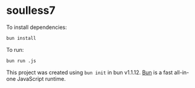 # soulless7

To install dependencies:

```bash
bun install
```

To run:

```bash
bun run .js
```

This project was created using `bun init` in bun v1.1.12. [Bun](https://bun.sh) is a fast all-in-one JavaScript runtime.

